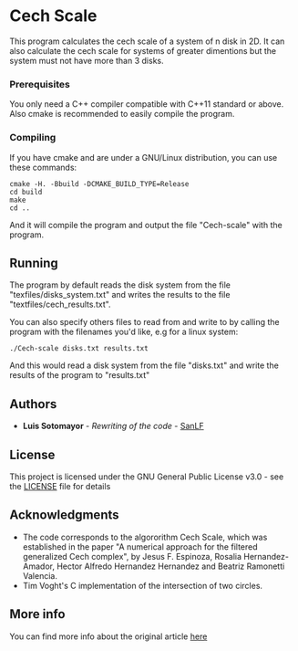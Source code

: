 # Cech Scale

This program calculates the cech scale of a system of n disk in 2D. It can also calculate the cech scale for systems of greater dimentions but the system must not have more than 3 disks.

### Prerequisites

You only need a C++ compiler compatible with C++11 standard or above. Also cmake is recommended to easily compile the program.

### Compiling

If you have cmake and are under a GNU/Linux distribution, you can use these commands:

```
cmake -H. -Bbuild -DCMAKE_BUILD_TYPE=Release
cd build
make
cd ..
```

And it will compile the program and output the file "Cech-scale" with the program.

## Running

The program by default reads the disk system from the file "texfiles/disks_system.txt"
and writes the results to the file "textfiles/cech_results.txt".

You can also specify others files to read from and write to by calling the program
with the filenames you'd like, e.g for a linux system:

```
./Cech-scale disks.txt results.txt
```

And this would read a disk system from the file "disks.txt" and write the
results of the program to "results.txt"

## Authors

* **Luis Sotomayor** - *Rewriting of the code* - [SanLF](https://github.com/sanlf)

## License

This project is licensed under the GNU General Public License v3.0 - see the [LICENSE](LICENSE) file for details

## Acknowledgments

* The code corresponds to the algororithm Cech Scale, which was established in
the paper "A numerical approach for the filtered generalized Cech complex",
by Jesus F. Espinoza, Rosalia Hernandez-Amador, Hector Alfredo Hernandez
Hernandez and Beatriz Ramonetti Valencia.
* Tim Voght's C implementation of the intersection of two circles.

## More info

You can find more info about the original article [here](https://arxiv.org/abs/1809.08175)

